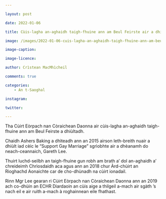```yaml
---

layout: post

date: 2022-01-06

title: Cùis-lagha an-aghaidh taigh-fhuine ann am Beul Feirste air a dhiùltadh

image: /images/2022-01-06-cuis-lagha-an-aghaidh-taigh-fhuine-ann-am-beul-feirste-air-a-dhiultadh.jpg

image-caption:

image-licence:

author: Crìstean MacMhìcheil

comments: true

categories:
    - An t-Saoghal

instagram:

twitter:

---
```


Tha Cùirt Eòrpach nan Còraichean Daonna air cùis-lagha an-aghaidh taigh-fhuine ann am Beul Feirste a dhiùltadh.

<!--more-->

Chaidh Ashers Baking a dhìteadh ann an 2015 airson leth-breith nuair a dhiùlt iad cèic le “Support Gay Marriage” sgrìobhte air a dhèanamh do neach-ceannaich, Gareth Lee.

Thuirt luchd-seilbh an taigh-fhuine gun robh am brath a’ dol an-aghaidh a’ chreideimh Chrìosdaidh aca agus ann an 2018 chur Àrd-chùirt an Rìoghachd Aonaichte car de cho-dhùnadh na cùirt ionadail.

Rinn Mgr Lee gearan ri Cùirt Eòrpach nan Còraichean Daonna ann an 2019 ach co-dhùin an ECHR Diardaoin an cùis aige a thilgeil a-mach air sgàth ’s nach eil e air ruith a-mach à roghainnean eile fhathast.

